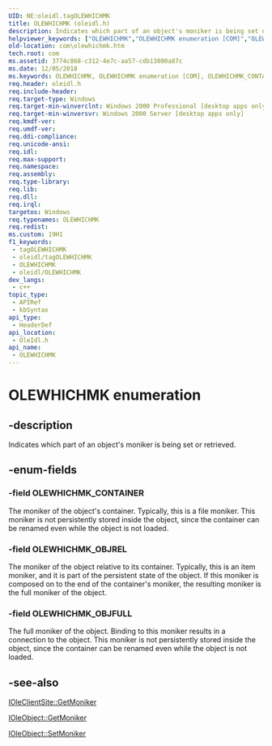 ```yaml
---
UID: NE:oleidl.tagOLEWHICHMK
title: OLEWHICHMK (oleidl.h)
description: Indicates which part of an object's moniker is being set or retrieved.
helpviewer_keywords: ["OLEWHICHMK","OLEWHICHMK enumeration [COM]","OLEWHICHMK_CONTAINER","OLEWHICHMK_OBJFULL","OLEWHICHMK_OBJREL","_ole_OLEWHICHMK","com.olewhichmk","oleidl/OLEWHICHMK","oleidl/OLEWHICHMK_CONTAINER","oleidl/OLEWHICHMK_OBJFULL","oleidl/OLEWHICHMK_OBJREL"]
old-location: com\olewhichmk.htm
tech.root: com
ms.assetid: 3774c868-c312-4e7c-aa57-cdb13000a87c
ms.date: 12/05/2018
ms.keywords: OLEWHICHMK, OLEWHICHMK enumeration [COM], OLEWHICHMK_CONTAINER, OLEWHICHMK_OBJFULL, OLEWHICHMK_OBJREL, _ole_OLEWHICHMK, com.olewhichmk, oleidl/OLEWHICHMK, oleidl/OLEWHICHMK_CONTAINER, oleidl/OLEWHICHMK_OBJFULL, oleidl/OLEWHICHMK_OBJREL
req.header: oleidl.h
req.include-header: 
req.target-type: Windows
req.target-min-winverclnt: Windows 2000 Professional [desktop apps only]
req.target-min-winversvr: Windows 2000 Server [desktop apps only]
req.kmdf-ver: 
req.umdf-ver: 
req.ddi-compliance: 
req.unicode-ansi: 
req.idl: 
req.max-support: 
req.namespace: 
req.assembly: 
req.type-library: 
req.lib: 
req.dll: 
req.irql: 
targetos: Windows
req.typenames: OLEWHICHMK
req.redist: 
ms.custom: 19H1
f1_keywords:
 - tagOLEWHICHMK
 - oleidl/tagOLEWHICHMK
 - OLEWHICHMK
 - oleidl/OLEWHICHMK
dev_langs:
 - c++
topic_type:
 - APIRef
 - kbSyntax
api_type:
 - HeaderDef
api_location:
 - OleIdl.h
api_name:
 - OLEWHICHMK
---
```


# OLEWHICHMK enumeration


## -description

Indicates which part of an object's moniker is being set or retrieved.

## -enum-fields

### -field OLEWHICHMK_CONTAINER

The moniker of the object's container. Typically, this is a file moniker. This moniker is not persistently stored inside the object, since the container can be renamed even while the object is not loaded.

### -field OLEWHICHMK_OBJREL

The moniker of the object relative to its container. Typically, this is an item moniker, and it is part of the persistent state of the object. If this moniker is composed on to the end of the container's moniker, the resulting moniker is the full moniker of the object.

### -field OLEWHICHMK_OBJFULL

The full moniker of the object. Binding to this moniker results in a connection to the object. This moniker is not persistently stored inside the object, since the container can be renamed even while the object is not loaded.

## -see-also

<a href="/windows/desktop/api/oleidl/nf-oleidl-ioleclientsite-getmoniker">IOleClientSite::GetMoniker</a>



<a href="/windows/desktop/api/oleidl/nf-oleidl-ioleobject-getmoniker">IOleObject::GetMoniker</a>



<a href="/windows/desktop/api/oleidl/nf-oleidl-ioleobject-setmoniker">IOleObject::SetMoniker</a>